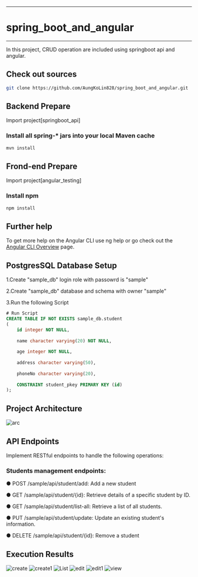----------------------------------
# spring_boot_and_angular
-----------------------------------
In this project, CRUD operation are included using springboot api and angular.

## Check out sources
```bash
git clone https://github.com/AungKoLin828/spring_boot_and_angular.git
```
## Backend Prepare
Import project[springboot_api]

### Install all spring-* jars into your local Maven cache
```bash
mvn install
```
## Frond-end Prepare

Import project[angular_testing]

### Install npm
```bash
npm install
```
## Further help

To get more help on the Angular CLI use ng help or go check out the [Angular CLI Overview](https://angular.io/cli "and Command Reference") page.

## PostgresSQL Database Setup
1.Create "sample_db" login role with passowrd is "sample"

2.Create "sample_db" database and schema with owner "sample"

3.Run the following Script

```sql
# Run Script
CREATE TABLE IF NOT EXISTS sample_db.student
(
    id integer NOT NULL,
    
    name character varying(20) NOT NULL,
    
    age integer NOT NULL, 
    
    address character varying(50),   
    
    phoneNo character varying(20), 
    
    CONSTRAINT student_pkey PRIMARY KEY (id)
);
```
## Project Architecture

![arc](https://github.com/AungKoLin828/spring_boot_and_angular/assets/61590535/3a7e7843-90e3-4bc0-95ad-e3dbcafc5565)

## API Endpoints

Implement RESTful endpoints to handle the following operations:

### Students management endpoints:

● POST /sample/api/student/add: Add a new student

● GET /sample/api/student/{id}: Retrieve details of a specific student by ID.

● GET /sample/api/student/list-all: Retrieve a list of all students.

● PUT /sample/api/student/update: Update an existing student's information.

● DELETE /sample/api/student/{id}: Remove a student

## Execution Results
![create](https://github.com/AungKoLin828/spring_boot_and_angular/assets/61590535/0aae5031-2f35-4938-8be0-01e1d4fab69a)
![create1](https://github.com/AungKoLin828/spring_boot_and_angular/assets/61590535/3d695fb4-d91e-418b-8522-2f8f2f83a656)
![List](https://github.com/AungKoLin828/spring_boot_and_angular/assets/61590535/3cd1ba22-8b73-4db9-8af0-f04758249d96)
![edit](https://github.com/AungKoLin828/spring_boot_and_angular/assets/61590535/e62b4b05-57c5-435b-849a-46c72cb7887d)
![edit1](https://github.com/AungKoLin828/spring_boot_and_angular/assets/61590535/d4bb6ccf-0655-46d2-ab72-bc1e49842845)
![view](https://github.com/AungKoLin828/spring_boot_and_angular/assets/61590535/2d4d2990-a144-4ed2-8a77-78cefe2be496)

